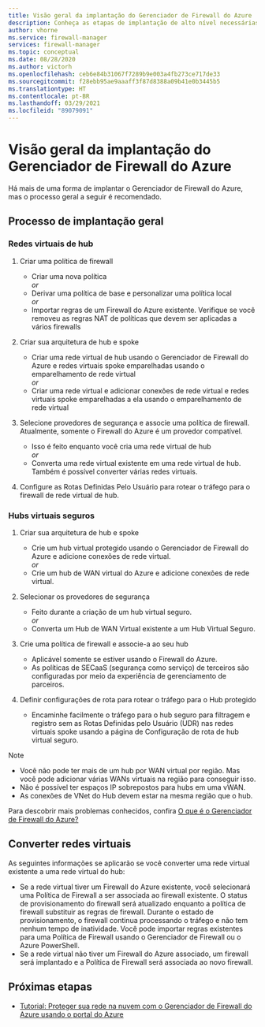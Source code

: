 ```yaml
---
title: Visão geral da implantação do Gerenciador de Firewall do Azure
description: Conheça as etapas de implantação de alto nível necessárias para o Gerenciador de Firewall do Azure
author: vhorne
ms.service: firewall-manager
services: firewall-manager
ms.topic: conceptual
ms.date: 08/28/2020
ms.author: victorh
ms.openlocfilehash: ceb6e84b31067f7289b9e003a4fb273ce717de33
ms.sourcegitcommit: f28ebb95ae9aaaff3f87d8388a09b41e0b3445b5
ms.translationtype: HT
ms.contentlocale: pt-BR
ms.lasthandoff: 03/29/2021
ms.locfileid: "89079091"
---
```

# <a name="azure-firewall-manager-deployment-overview"></a>Visão geral da implantação do Gerenciador de Firewall do Azure

Há mais de uma forma de implantar o Gerenciador de Firewall do Azure, mas o processo geral a seguir é recomendado.

## <a name="general-deployment-process"></a>Processo de implantação geral

### <a name="hub-virtual-networks"></a>Redes virtuais de hub

1.  Criar uma política de firewall

    - Criar uma nova política
<br>*or*<br>
    - Derivar uma política de base e personalizar uma política local
<br>*or*<br>
    - Importar regras de um Firewall do Azure existente. Verifique se você removeu as regras NAT de políticas que devem ser aplicadas a vários firewalls
1. Criar sua arquitetura de hub e spoke
   - Criar uma rede virtual de hub usando o Gerenciador de Firewall do Azure e redes virtuais spoke emparelhadas usando o emparelhamento de rede virtual
<br>*or*<br>
    - Criar uma rede virtual e adicionar conexões de rede virtual e redes virtuais spoke emparelhadas a ela usando o emparelhamento de rede virtual

3. Selecione provedores de segurança e associe uma política de firewall. Atualmente, somente o Firewall do Azure é um provedor compatível.

   - Isso é feito enquanto você cria uma rede virtual de hub
<br>*or*<br>
    - Converta uma rede virtual existente em uma rede virtual de hub. Também é possível converter várias redes virtuais.

4. Configure as Rotas Definidas Pelo Usuário para rotear o tráfego para o firewall de rede virtual de hub.


### <a name="secured-virtual-hubs"></a>Hubs virtuais seguros

1. Criar sua arquitetura de hub e spoke

   - Crie um hub virtual protegido usando o Gerenciador de Firewall do Azure e adicione conexões de rede virtual.<br>*or*<br>
   - Crie um hub de WAN virtual do Azure e adicione conexões de rede virtual.
2. Selecionar os provedores de segurança

   - Feito durante a criação de um hub virtual seguro.<br>*or*<br>
   - Converta um Hub de WAN Virtual existente a um Hub Virtual Seguro.
3. Crie uma política de firewall e associe-a ao seu hub

   - Aplicável somente se estiver usando o Firewall do Azure.
   - As políticas de SECaaS (segurança como serviço) de terceiros são configuradas por meio da experiência de gerenciamento de parceiros.
4. Definir configurações de rota para rotear o tráfego para o Hub protegido

   - Encaminhe facilmente o tráfego para o hub seguro para filtragem e registro sem as Rotas Definidas pelo Usuário (UDR) nas redes virtuais spoke usando a página de Configuração de rota de hub virtual seguro.

> [!NOTE]
> - Você não pode ter mais de um hub por WAN virtual por região. Mas você pode adicionar várias WANs virtuais na região para conseguir isso.
> - Não é possível ter espaços IP sobrepostos para hubs em uma vWAN.
> - As conexões de VNet do Hub devem estar na mesma região que o hub.
>
> Para descobrir mais problemas conhecidos, confira [O que é o Gerenciador de Firewall do Azure?](overview.md#known-issues)

## <a name="convert-virtual-networks"></a>Converter redes virtuais

As seguintes informações se aplicarão se você converter uma rede virtual existente a uma rede virtual do hub:

- Se a rede virtual tiver um Firewall do Azure existente, você selecionará uma Política de Firewall a ser associada ao firewall existente. O status de provisionamento do firewall será atualizado enquanto a política de firewall substituir as regras de firewall. Durante o estado de provisionamento, o firewall continua processando o tráfego e não tem nenhum tempo de inatividade. Você pode importar regras existentes para uma Política de Firewall usando o Gerenciador de Firewall ou o Azure PowerShell.
- Se a rede virtual não tiver um Firewall do Azure associado, um firewall será implantado e a Política de Firewall será associada ao novo firewall.

## <a name="next-steps"></a>Próximas etapas

- [Tutorial: Proteger sua rede na nuvem com o Gerenciador de Firewall do Azure usando o portal do Azure](secure-cloud-network.md)